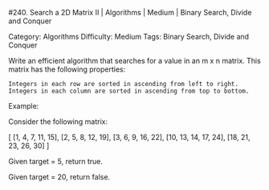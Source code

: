 #240. Search a 2D Matrix II | Algorithms | Medium | Binary Search, Divide and Conquer

Category: Algorithms
Difficulty: Medium
Tags: Binary Search, Divide and Conquer

Write an efficient algorithm that searches for a value in an m x n matrix. This matrix has the following properties:


	Integers in each row are sorted in ascending from left to right.
	Integers in each column are sorted in ascending from top to bottom.


Example:

Consider the following matrix:


[
  [1,   4,  7, 11, 15],
  [2,   5,  8, 12, 19],
  [3,   6,  9, 16, 22],
  [10, 13, 14, 17, 24],
  [18, 21, 23, 26, 30]
]


Given target = 5, return true.

Given target = 20, return false.

